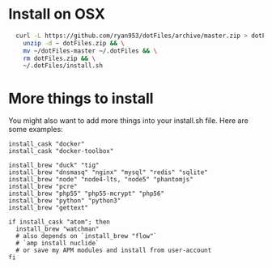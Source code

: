 # Install on OSX

```bash
  curl -L https://github.com/ryan953/dotFiles/archive/master.zip > dotFiles.zip && \
    unzip -d ~ dotFiles.zip && \
    mv ~/dotFiles-master ~/.dotFiles && \
    rm dotFiles.zip && \
    ~/.dotFiles/install.sh
```


# More things to install

You might also want to add more things into your install.sh file. Here are some examples:

```
install_cask "docker"
install_cask "docker-toolbox"

install_brew "duck" "tig"
install_brew "dnsmasq" "nginx" "mysql" "redis" "sqlite"
install_brew "node" "node4-lts, "node5" "phantomjs"
install_brew "pcre"
install_brew "php55" "php55-mcrypt" "php56"
install_brew "python" "python3"
install_brew "gettext"

if install_cask "atom"; then
  install_brew "watchman"
  # also depends on `install_brew "flow"`
  # `amp install nuclide`
  # or save my APM modules and install from user-account
fi
```
